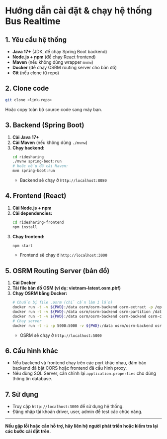 # Hướng dẫn cài đặt & chạy hệ thống Bus Realtime

## 1. Yêu cầu hệ thống
- **Java 17+** (JDK, để chạy Spring Boot backend)
- **Node.js + npm** (để chạy React frontend)
- **Maven** (nếu không dùng wrapper `mvnw`)
- **Docker** (để chạy OSRM routing server cho bản đồ)
- **Git** (nếu clone từ repo)

## 2. Clone code
```sh
git clone <link-repo>
```
Hoặc copy toàn bộ source code sang máy bạn.

## 3. Backend (Spring Boot)
1. **Cài Java 17+**
2. **Cài Maven** (nếu không dùng `./mvnw`)
3. **Chạy backend:**
   ```sh
   cd ridesharing
   ./mvnw spring-boot:run
   # hoặc nếu đã cài Maven:
   mvn spring-boot:run
   ```
   - Backend sẽ chạy ở `http://localhost:8080`

## 4. Frontend (React)
1. **Cài Node.js + npm**
2. **Cài dependencies:**
   ```sh
   cd ridesharing-frontend
   npm install
   ```
3. **Chạy frontend:**
   ```sh
   npm start
   ```
   - Frontend sẽ chạy ở `http://localhost:3000`

## 5. OSRM Routing Server (bản đồ)
1. **Cài Docker**
2. **Tải file bản đồ OSM (ví dụ: vietnam-latest.osm.pbf)**
3. **Chạy OSRM bằng Docker:**
   ```sh
   # Chuẩn bị file .osrm (chỉ cần làm 1 lần)
   docker run -t -v ${PWD}:/data osrm/osrm-backend osrm-extract -p /opt/car.lua /data/vietnam-latest.osm.pbf
   docker run -t -v ${PWD}:/data osrm/osrm-backend osrm-partition /data/vietnam-latest.osrm
   docker run -t -v ${PWD}:/data osrm/osrm-backend osrm-backend osrm-customize /data/vietnam-latest.osrm
   # Chạy server
   docker run -t -i -p 5000:5000 -v ${PWD}:/data osrm/osrm-backend osrm-routed --algorithm mld /data/vietnam-latest.osrm
   ```
   - OSRM sẽ chạy ở `http://localhost:5000`

## 6. Cấu hình khác
- Nếu backend và frontend chạy trên các port khác nhau, đảm bảo backend đã bật CORS hoặc frontend đã cấu hình proxy.
- Nếu dùng SQL Server, cần chỉnh lại `application.properties` cho đúng thông tin database.

## 7. Sử dụng
- Truy cập `http://localhost:3000` để sử dụng hệ thống.
- Đăng nhập tài khoản driver, user, admin để test các chức năng.

---
**Nếu gặp lỗi hoặc cần hỗ trợ, hãy liên hệ người phát triển hoặc kiểm tra lại các bước cài đặt trên.** 